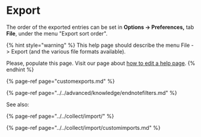 # Export

The order of the exported entries can be set in **Options → Preferences,** tab **File**, under the menu "Export sort order".

{% hint style="warning" %}
This help page should describe the menu File -&gt; Export \(and the various file formats available\).

Please, populate this page. Visit our page about [how to edit a help page](../../faqcontributing/how-to-improve-the-help-page.md#editing-help-pages-directly-in-the-browser).​
{% endhint %}

{% page-ref page="customexports.md" %}

{% page-ref page="../../advanced/knowledge/endnotefilters.md" %}

See also:

{% page-ref page="../../collect/import/" %}

{% page-ref page="../../collect/import/customimports.md" %}

